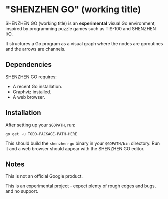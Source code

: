 # "SHENZHEN GO" (working title)

SHENZHEN GO (working title) is an **experimental** visual Go environment, inspired by programming puzzle games such as TIS-100 and SHENZHEN I/O.

It structures a Go program as a visual graph where the nodes are goroutines and the arrows are channels. 

## Dependencies

SHENZHEN GO requires:

*   A recent Go installation.
*   Graphviz installed.
*   A web browser.

## Installation

After setting up your `$GOPATH`, run:

    go get -u TODO-PACKAGE-PATH-HERE

This should build the `shenzhen-go` binary in your `$GOPATH/bin` directory.
Run it and a web browser should appear with the SHENZHEN GO editor.


## Notes

This is not an official Google product.

This is an experimental project - expect plenty of rough edges and bugs, and no support.